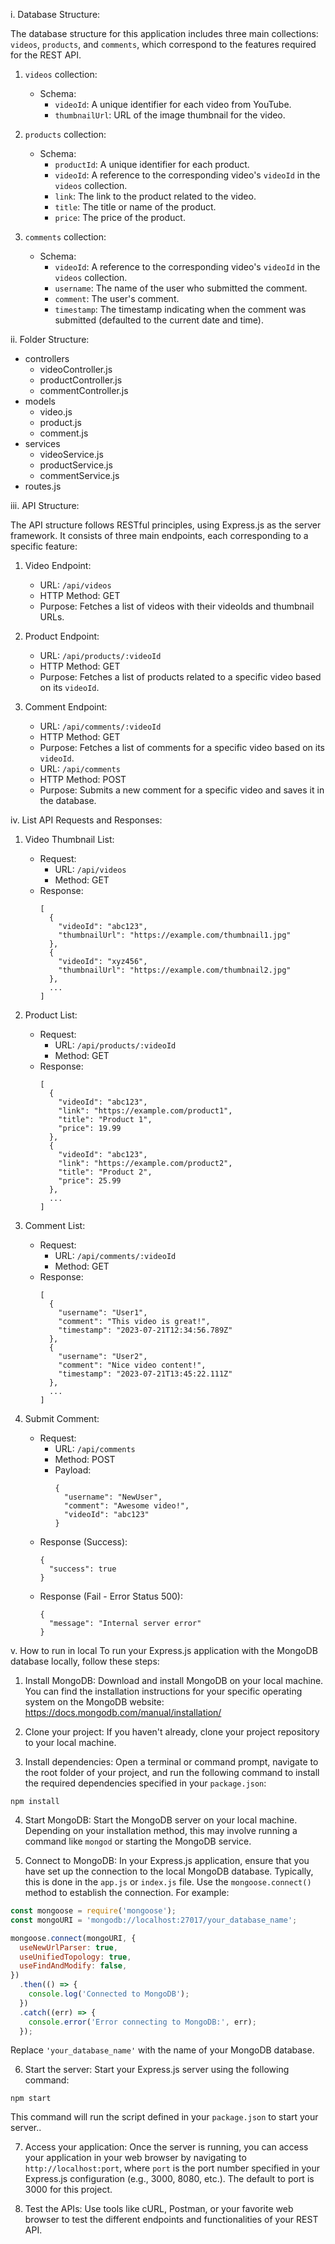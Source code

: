 i. Database Structure:

The database structure for this application includes three main collections: `videos`, `products`, and `comments`, which correspond to the features required for the REST API.

1. `videos` collection:
   - Schema:
     - `videoId`: A unique identifier for each video from YouTube.
     - `thumbnailUrl`: URL of the image thumbnail for the video.

2. `products` collection:
   - Schema:
     - `productId`: A unique identifier for each product.
     - `videoId`: A reference to the corresponding video's `videoId` in the `videos` collection.
     - `link`: The link to the product related to the video.
     - `title`: The title or name of the product.
     - `price`: The price of the product.

3. `comments` collection:
   - Schema:
     - `videoId`: A reference to the corresponding video's `videoId` in the `videos` collection.
     - `username`: The name of the user who submitted the comment.
     - `comment`: The user's comment.
     - `timestamp`: The timestamp indicating when the comment was submitted (defaulted to the current date and time).

ii. Folder Structure:
- controllers
  - videoController.js
  - productController.js
  - commentController.js
- models
  - video.js
  - product.js
  - comment.js
- services
  - videoService.js
  - productService.js
  - commentService.js
- routes.js

iii. API Structure:

The API structure follows RESTful principles, using Express.js as the server framework. It consists of three main endpoints, each corresponding to a specific feature:

1. Video Endpoint:
   - URL: `/api/videos`
   - HTTP Method: GET
   - Purpose: Fetches a list of videos with their videoIds and thumbnail URLs.

2. Product Endpoint:
   - URL: `/api/products/:videoId`
   - HTTP Method: GET
   - Purpose: Fetches a list of products related to a specific video based on its `videoId`.

3. Comment Endpoint:
   - URL: `/api/comments/:videoId`
   - HTTP Method: GET
   - Purpose: Fetches a list of comments for a specific video based on its `videoId`.
   - URL: `/api/comments`
   - HTTP Method: POST
   - Purpose: Submits a new comment for a specific video and saves it in the database.

iv. List API Requests and Responses:

1. Video Thumbnail List:
   - Request:
     - URL: `/api/videos`
     - Method: GET
   - Response:
     ```
     [
       {
         "videoId": "abc123",
         "thumbnailUrl": "https://example.com/thumbnail1.jpg"
       },
       {
         "videoId": "xyz456",
         "thumbnailUrl": "https://example.com/thumbnail2.jpg"
       },
       ...
     ]
     ```

2. Product List:
   - Request:
     - URL: `/api/products/:videoId`
     - Method: GET
   - Response:
     ```
     [
       {
         "videoId": "abc123",
         "link": "https://example.com/product1",
         "title": "Product 1",
         "price": 19.99
       },
       {
         "videoId": "abc123",
         "link": "https://example.com/product2",
         "title": "Product 2",
         "price": 25.99
       },
       ...
     ]
     ```

3. Comment List:
   - Request:
     - URL: `/api/comments/:videoId`
     - Method: GET
   - Response:
     ```
     [
       {
         "username": "User1",
         "comment": "This video is great!",
         "timestamp": "2023-07-21T12:34:56.789Z"
       },
       {
         "username": "User2",
         "comment": "Nice video content!",
         "timestamp": "2023-07-21T13:45:22.111Z"
       },
       ...
     ]
     ```

4. Submit Comment:
   - Request:
     - URL: `/api/comments`
     - Method: POST
     - Payload:
       ```
       {
         "username": "NewUser",
         "comment": "Awesome video!",
         "videoId": "abc123"
       }
       ```
   - Response (Success):
     ```
     {
       "success": true
     }
     ```
   - Response (Fail - Error Status 500):
     ```
     {
       "message": "Internal server error"
     }
     ```

v. How to run in local
To run your Express.js application with the MongoDB database locally, follow these steps:

1. Install MongoDB: Download and install MongoDB on your local machine. You can find the installation instructions for your specific operating system on the MongoDB website: https://docs.mongodb.com/manual/installation/

2. Clone your project: If you haven't already, clone your project repository to your local machine.

3. Install dependencies: Open a terminal or command prompt, navigate to the root folder of your project, and run the following command to install the required dependencies specified in your `package.json`:

```
npm install
```

4. Start MongoDB: Start the MongoDB server on your local machine. Depending on your installation method, this may involve running a command like `mongod` or starting the MongoDB service.

5. Connect to MongoDB: In your Express.js application, ensure that you have set up the connection to the local MongoDB database. Typically, this is done in the `app.js` or `index.js` file. Use the `mongoose.connect()` method to establish the connection. For example:

```javascript
const mongoose = require('mongoose');
const mongoURI = 'mongodb://localhost:27017/your_database_name';

mongoose.connect(mongoURI, {
  useNewUrlParser: true,
  useUnifiedTopology: true,
  useFindAndModify: false,
})
  .then(() => {
    console.log('Connected to MongoDB');
  })
  .catch((err) => {
    console.error('Error connecting to MongoDB:', err);
  });
```

Replace `'your_database_name'` with the name of your MongoDB database.

6. Start the server: Start your Express.js server using the following command:

```
npm start
```

This command will run the script defined in your `package.json` to start your server..

7. Access your application: Once the server is running, you can access your application in your web browser by navigating to `http://localhost:port`, where `port` is the port number specified in your Express.js configuration (e.g., 3000, 8080, etc.). The default to port is 3000 for this project.

8. Test the APIs: Use tools like cURL, Postman, or your favorite web browser to test the different endpoints and functionalities of your REST API.